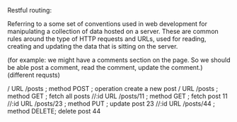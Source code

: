 Restful routing:

Referring to a some set of conventions used in web development for manipulating a collection of data hosted on a server. These are common rules around the type of HTTP requests and URLs, used for reading, creating and updating the data that is sitting on the server.

(for example: we might have a comments section on the page. So we should be able post a comment, read the comment, update the comment.) (different requsts)

/<name>     URL /posts ;      method POST ;   operation create a new post
/<name>     URL /posts ;      method GET ;    fetch all posts
/<name>/:id URL /posts/11 ;   method GET ;    fetch post 11
/<name>/:id URL /posts/23 ;   method PUT ;    update post 23
/<name>/:id URL /posts/44 ;   method DELETE;  delete post 44